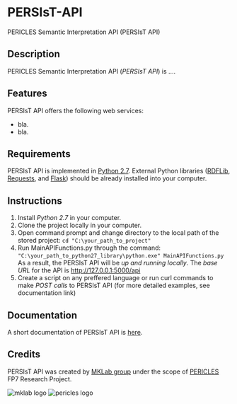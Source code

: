 # PERSIsT-API
PERICLES Semantic Interpretation API (PERSIsT API)

Description
-------------
PERICLES Semantic Interpretation API (*PERSIsT API*) is .... 

Features
-----------
PERSIsT API offers the following web services:
* bla.
* bla.

Requirements
---------------
PERSIsT API is implemented in [Python 2.7](https://www.python.org/download/releases/2.7/).
External Python libraries ([RDFLib](http://rdflib.readthedocs.io/en/stable/gettingstarted.html), [Requests](http://docs.python-requests.org/en/master/), and [Flask](http://flask.pocoo.org/)) should be already installed into your computer. 

Instructions
--------------
1. Install *Python 2.7* in your computer.
2. Clone the project locally in your computer.
3. Open command prompt and change directory to the local path of the stored project:
    ``` cd "C:\your_path_to_project" ```
4. Run MainAPIFunctions.py through the command:
    ``` "C:\your_path_to_python27_library\python.exe" MainAPIFunctions.py ``` 
    As a result, the PERSIsT API will be *up and running locally*. The *base URL* for the API is http://127.0.0.1:5000/api
5. Create a script on any preffered language or run curl commands to make *POST calls* to PERSIsT API (for more detailed examples, see documentation link)  


Documentation
--------------
A short documentation of PERSIsT API is [here](https://goo.gl/jPY0zU).

Credits
-------------
PERSIsT API was created by <a href="http://mklab.iti.gr/" target="_blank">MKLab group</a> under the scope of <a href="http://pericles-project.eu/" target="_blank">PERICLES</a> FP7 Research Project.

![mklab logo](http://mklab.iti.gr/prophet/_static/mklab_logo.png)  ![pericles logo](http://mklab.iti.gr/prophet/_static/pericles_logo.png)
